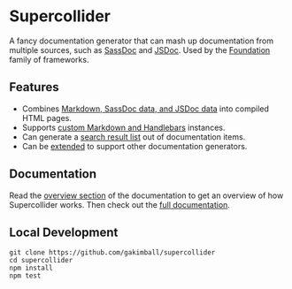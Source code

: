 # Supercollider

A fancy documentation generator that can mash up documentation from multiple sources, such as [SassDoc](http://sassdoc.com/) and [JSDoc](http://usejsdoc.org/). Used by the [Foundation](https://github.com/zurb/foundation-sites) family of frameworks.

## Features

- Combines [Markdown, SassDoc data, and JSDoc data](docs/overview.md) into compiled HTML pages.
- Supports [custom Markdown and Handlebars](docs/api.md) instances.
- Can generate a [search result list](docs/search.md) out of documentation items.
- Can be [extended](docs/adapters.md) to support other documentation generators.

## Documentation

Read the [overview section](docs/overview.md) of the documentation to get an overview of how Supercollider works. Then check out the [full documentation](docs).

## Local Development

```
git clone https://github.com/gakimball/supercollider
cd supercollider
npm install
npm test
```
